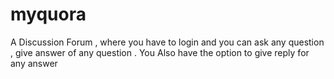# myquora
A Discussion Forum , where you have to login and you can ask any question , give answer of any question .
You Also have the option to give reply for any answer
